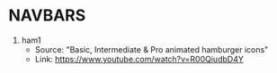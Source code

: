 # NAVBARS

1. ham1
    - Source: "Basic, Intermediate & Pro animated hamburger icons"
    - Link: https://www.youtube.com/watch?v=R00QiudbD4Y
